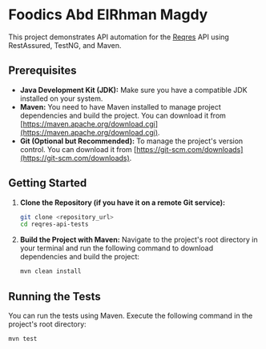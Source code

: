 # Foodics Abd ElRhman Magdy


This project demonstrates API automation for the [Reqres](https://reqres.in/) API using RestAssured, TestNG, and Maven.

## Prerequisites

* **Java Development Kit (JDK):** Make sure you have a compatible JDK installed on your system.
* **Maven:** You need to have Maven installed to manage project dependencies and build the project. You can download it from [https://maven.apache.org/download.cgi](https://maven.apache.org/download.cgi).
* **Git (Optional but Recommended):** To manage the project's version control. You can download it from [https://git-scm.com/downloads](https://git-scm.com/downloads).

## Getting Started

1.  **Clone the Repository (if you have it on a remote Git service):**
    ```bash
    git clone <repository_url>
    cd reqres-api-tests
    ```

2.  **Build the Project with Maven:**
    Navigate to the project's root directory in your terminal and run the following command to download dependencies and build the project:
    ```bash
    mvn clean install
    ```

## Running the Tests

You can run the tests using Maven. Execute the following command in the project's root directory:

```bash
mvn test
